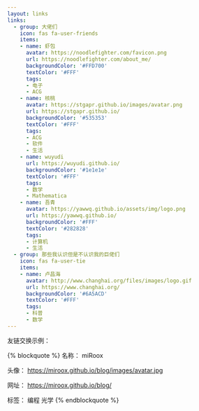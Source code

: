 ```yaml
---
layout: links
links:
  - group: 大佬们
    icon: fas fa-user-friends
    items:
    - name: 虾包
      avatar: https://noodlefighter.com/favicon.png
      url: https://noodlefighter.com/about_me/
      backgroundColor: '#FFD700'
      textColor: '#FFF'
      tags:
      - 电子
      - ACG
    - name: 核桃
      avatar: https://stgapr.github.io/images/avatar.png
      url: https://stgapr.github.io/
      backgroundColor: '#535353'
      textColor: '#FFF'
      tags:
      - ACG
      - 软件
      - 生活
    - name: wuyudi
      url: https://wuyudi.github.io/
      backgroundColor: '#1e1e1e'
      textColor: '#FFF'
      tags:
      - 数学
      - Mathematica
    - name: 吾青
      avatar: https://yawwq.github.io/assets/img/logo.png
      url: https://yawwq.github.io/
      backgroundColor: '#FFF'
      textColor: '#282828'
      tags:
      - 计算机
      - 生活
  - group: 那些我认识但是不认识我的巨佬们
    icon: fas fa-user-tie
    items:
    - name: 卢昌海
      avatar: http://www.changhai.org/files/images/logo.gif
      url: https://www.changhai.org/
      backgroundColor: '#6A5ACD'
      textColor: '#FFF'
      tags:
      - 科普
      - 数学
---
```


友链交换示例：

{% blockquote %}
名称： miRoox

头像： https://miroox.github.io/blog/images/avatar.jpg

网址： https://miroox.github.io/blog/

标签： 编程 光学
{% endblockquote %}

